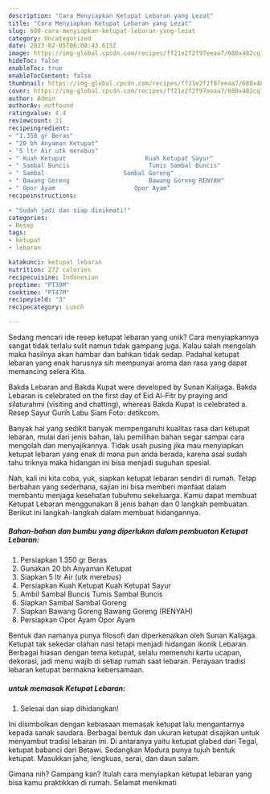 ```yaml
---
description: "Cara Menyiapkan Ketupat Lebaran yang Lezat"
title: "Cara Menyiapkan Ketupat Lebaran yang Lezat"
slug: 688-cara-menyiapkan-ketupat-lebaran-yang-lezat
category: Uncategorized
date: 2023-02-05T06:08:43.615Z
image: https://img-global.cpcdn.com/recipes/ff21e2f2f97eeaa7/680x482cq70/ketupat-lebaran-foto-resep-utama.jpg
hideToc: false
enableToc: true
enableTocContent: false
thumbnail: https://img-global.cpcdn.com/recipes/ff21e2f2f97eeaa7/680x482cq70/ketupat-lebaran-foto-resep-utama.jpg
cover: https://img-global.cpcdn.com/recipes/ff21e2f2f97eeaa7/680x482cq70/ketupat-lebaran-foto-resep-utama.jpg
author: Admin
authorAv: notfound
ratingvalue: 4.4
reviewcount: 21
recipeingredient:
- "1.350 gr Beras"
- "20 bh Anyaman Ketupat"
- "5 ltr Air utk merebus"
- " Kuah Ketupat                      Kuah Ketupat Sayur"
- " Sambal Buncis                      Tumis Sambal Buncis"
- " Sambal                      Sambal Goreng"
- " Bawang Goreng                      Bawang Goreng RENYAH"
- " Opor Ayam                      Opor Ayam"
recipeinstructions:

- "Sudah jadi dan siap dinikmati!"
categories:
- Resep
tags:
- ketupat
- lebaran

katakunci: ketupat lebaran 
nutrition: 272 calories
recipecuisine: Indonesian
preptime: "PT39M"
cooktime: "PT47M"
recipeyield: "3"
recipecategory: Lunch

---
```





Sedang mencari ide resep ketupat lebaran yang unik? Cara menyiapkannya sangat tidak terlalu sulit namun tidak gampang juga. Kalau salah mengolah maka hasilnya akan hambar dan bahkan tidak sedap. Padahal ketupat lebaran yang enak harusnya sih mempunyai aroma dan rasa yang dapat memancing selera Kita.





Bakda Lebaran and Bakda Kupat were developed by Sunan Kalijaga. Bakda Lebaran is celebrated on the first day of Eid Al-Fitr by praying and silaturahmi (visiting and chatting), whereas Bakda Kupat is celebrated a. Resep Sayur Gurih Labu Siam Foto: detikcom.

Banyak hal yang sedikit banyak mempengaruhi kualitas rasa dari ketupat lebaran, mulai dari jenis bahan, lalu pemilihan bahan segar sampai cara mengolah dan menyajikannya. Tidak usah pusing jika mau menyiapkan ketupat lebaran yang enak di mana pun anda berada, karena asal sudah tahu triknya maka hidangan ini bisa menjadi suguhan spesial.






Nah, kali ini kita coba, yuk, siapkan ketupat lebaran sendiri di rumah. Tetap berbahan yang sederhana, sajian ini bisa memberi manfaat dalam membantu menjaga kesehatan tubuhmu sekeluarga. Kamu dapat membuat Ketupat Lebaran menggunakan 8 jenis bahan dan 0 langkah pembuatan. Berikut ini langkah-langkah dalam membuat hidangannya.

<!--inarticleads1-->

##### Bahan-bahan dan bumbu yang diperlukan dalam pembuatan Ketupat Lebaran:

1. Persiapkan 1.350 gr Beras
1. Gunakan 20 bh Anyaman Ketupat
1. Siapkan 5 ltr Air (utk merebus)
1. Persiapkan  Kuah Ketupat                      Kuah Ketupat Sayur
1. Ambil  Sambal Buncis                      Tumis Sambal Buncis
1. Siapkan  Sambal                      Sambal Goreng
1. Siapkan  Bawang Goreng                      Bawang Goreng (RENYAH)
1. Persiapkan  Opor Ayam                      Opor Ayam


Bentuk dan namanya punya filosofi dan diperkenalkan oleh Sunan Kalijaga. Ketupat tak sekedar olahan nasi tetapi menjadi hidangan ikonik Lebaran. Berbagai hiasan dengan tema ketupat, selalu memenuhi kartu ucapan, dekorasi, jadi menu wajib di setiap rumah saat lebaran. Perayaan tradisi lebaran ketupat bermakna kebersamaan. 

<!--inarticleads2-->

#####  untuk memasak Ketupat Lebaran:


1. Selesai dan siap dihidangkan!

Ini disimbolkan dengan kebiasaan memasak ketupat lalu mengantarnya kepada sanak saudara. Berbagai bentuk dan ukuran ketupat disajikan untuk menyambut tradisi lebaran ini. Di antaranya yaitu ketupat glabed dari Tegal, ketupat babanci dari Betawi. Sedangkan Madura punya tujuh bentuk ketupat. Masukkan jahe, lengkuas, serai, dan daun salam. 

Gimana nih? Gampang kan? Itulah cara menyiapkan ketupat lebaran yang bisa kamu praktikkan di rumah. Selamat menikmati
